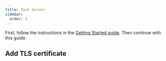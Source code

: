 ```yaml
---
title: Test Server
sidebar:
  order: 1
---
```


First, follow the instructions in the [Getting Started guide](/getting-started).
Then continue with this guide.

## Add TLS certificate
